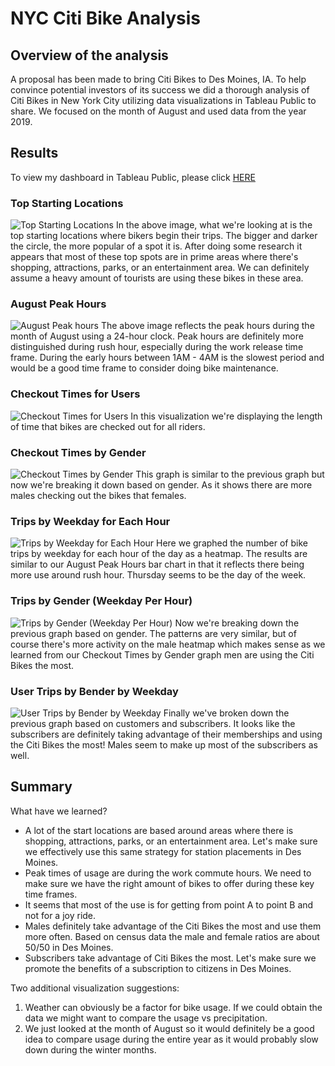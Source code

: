 # NYC Citi Bike Analysis

## Overview of the analysis
A proposal has been made to bring Citi Bikes to Des Moines, IA. To help convince potential investors of its success we did a thorough analysis of Citi Bikes in New York City utilizing data visualizations in Tableau Public to share. We focused on the month of August and used data from the year 2019.

## Results

To view my dashboard in Tableau Public, please click [HERE](https://public.tableau.com/profile/ryan.whited#!/vizhome/NYCCitiBikeAnalysis_16162037420130/TripsbyWeekdayforEachHour)

### Top Starting Locations
![Top Starting Locations](https://github.com/RyanWhited/bikesharing/blob/main/images/NYCCitibike(1).jpg)
In the above image, what we're looking at is the top starting locations where bikers begin their trips. The bigger and darker the circle, the more popular of a spot it is. After doing some research it appears that most of these top spots are in prime areas where there's shopping, attractions, parks, or an entertainment area. We can definitely assume a heavy amount of tourists are using these bikes in these area. 

### August Peak Hours
![August Peak hours](https://github.com/RyanWhited/bikesharing/blob/main/images/NYCCitibike(2).jpg)
The above image reflects the peak hours during the month of August using a 24-hour clock. Peak hours are definitely more distinguished during rush hour, especially during the work release time frame. During the early hours between 1AM - 4AM is the slowest period and would be a good time frame to consider doing bike maintenance.

### Checkout Times for Users
![Checkout Times for Users](https://github.com/RyanWhited/bikesharing/blob/main/images/NYCCitibike(3).jpg)
In this visualization we're displaying the length of time that bikes are checked out for all riders. 

### Checkout Times by Gender
![Checkout Times by Gender](https://github.com/RyanWhited/bikesharing/blob/main/images/NYCCitibike(4).jpg)
This graph is similar to the previous graph but now we're breaking it down based on gender. As it shows there are more males checking out the bikes that females.

### Trips by Weekday for Each Hour
![Trips by Weekday for Each Hour](https://github.com/RyanWhited/bikesharing/blob/main/images/NYCCitibike(5).jpg)
Here we graphed the number of bike trips by weekday for each hour of the day as a heatmap. The results are similar to our August Peak Hours bar chart in that it reflects there being more use around rush hour. Thursday seems to be the day of the week. 

### Trips by Gender (Weekday Per Hour)
![Trips by Gender (Weekday Per Hour)](https://github.com/RyanWhited/bikesharing/blob/main/images/NYCCitibike(6).jpg)
Now we're breaking down the previous graph based on gender. The patterns are very similar, but of course there's more activity on the male heatmap which makes sense as we learned from our Checkout Times by Gender graph men are using the Citi Bikes the most. 

### User Trips by Bender by Weekday
![User Trips by Bender by Weekday](https://github.com/RyanWhited/bikesharing/blob/main/images/NYCCitibike(7).jpg)
Finally we've broken down the previous graph based on customers and subscribers. It looks like the subscribers are definitely taking advantage of their memberships and using the Citi Bikes the most! Males seem to make up most of the subscribers as well. 

## Summary
What have we learned? 
  - A lot of the start locations are based around areas where there is shopping, attractions, parks, or an entertainment area. Let's make sure we effectively use this same strategy for station placements in Des Moines. 
  - Peak times of usage are during the work commute hours. We need to make sure we have the right amount of bikes to offer during these key time frames. 
  - It seems that most of the use is for getting from point A to point B and not for a joy ride. 
  - Males definitely take advantage of the Citi Bikes the most and use them more often. Based on census data the male and female ratios are about 50/50 in Des Moines. 
  - Subscribers take advantage of Citi Bikes the most. Let's make sure we promote the benefits of a subscription to citizens in Des Moines.

Two additional visualization suggestions:
  1. Weather can obviously be a factor for bike usage. If we could obtain the data we might want to compare the usage vs precipitation. 
  2. We just looked at the month of August so it would definitely be a good idea to compare usage during the entire year as it would probably slow down during the winter months. 




